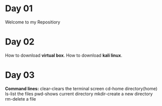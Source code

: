 # Day 01
Welcome to my Repositiory
# Day 02
How to download **virtual box**.
How to download **kali linux**.
# Day 03
**Command lines:**
clear-clears the terminal screen
cd-home directory(home)
ls-list the files
pwd-shows current directory
mkdir-create a new directory
rm-delete a file



